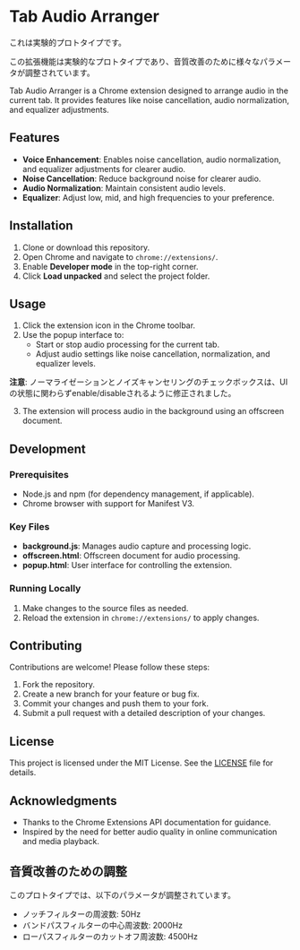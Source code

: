 # Tab Audio Arranger

これは実験的プロトタイプです。

この拡張機能は実験的なプロトタイプであり、音質改善のために様々なパラメータが調整されています。

Tab Audio Arranger is a Chrome extension designed to arrange audio in the current tab. It provides features like noise cancellation, audio normalization, and equalizer adjustments.

## Features

- **Voice Enhancement**: Enables noise cancellation, audio normalization, and equalizer adjustments for clearer audio.
- **Noise Cancellation**: Reduce background noise for clearer audio.
- **Audio Normalization**: Maintain consistent audio levels.
- **Equalizer**: Adjust low, mid, and high frequencies to your preference.

## Installation

1. Clone or download this repository.
2. Open Chrome and navigate to `chrome://extensions/`.
3. Enable **Developer mode** in the top-right corner.
4. Click **Load unpacked** and select the project folder.

## Usage

1. Click the extension icon in the Chrome toolbar.
2. Use the popup interface to:
   - Start or stop audio processing for the current tab.
   - Adjust audio settings like noise cancellation, normalization, and equalizer levels.

**注意**: ノーマライゼーションとノイズキャンセリングのチェックボックスは、UIの状態に関わらずenable/disableされるように修正されました。

3. The extension will process audio in the background using an offscreen document.

## Development

### Prerequisites

- Node.js and npm (for dependency management, if applicable).
- Chrome browser with support for Manifest V3.

### Key Files

- **background.js**: Manages audio capture and processing logic.
- **offscreen.html**: Offscreen document for audio processing.
- **popup.html**: User interface for controlling the extension.

### Running Locally

1. Make changes to the source files as needed.
2. Reload the extension in `chrome://extensions/` to apply changes.

## Contributing

Contributions are welcome! Please follow these steps:

1. Fork the repository.
2. Create a new branch for your feature or bug fix.
3. Commit your changes and push them to your fork.
4. Submit a pull request with a detailed description of your changes.

## License

This project is licensed under the MIT License. See the [LICENSE](LICENSE) file for details.

## Acknowledgments

- Thanks to the Chrome Extensions API documentation for guidance.
- Inspired by the need for better audio quality in online communication and media playback.

## 音質改善のための調整

このプロトタイプでは、以下のパラメータが調整されています。

*   ノッチフィルターの周波数: 50Hz
*   バンドパスフィルターの中心周波数: 2000Hz
*   ローパスフィルターのカットオフ周波数: 4500Hz
